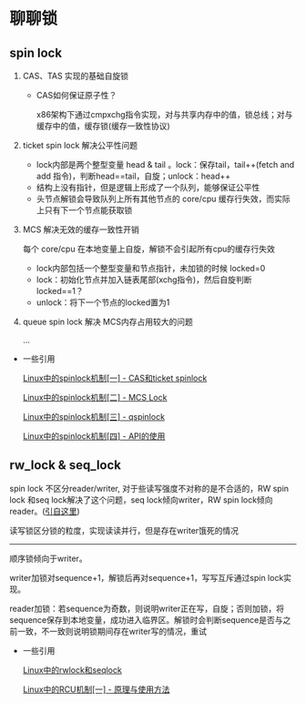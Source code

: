 # 聊聊锁

## spin lock

1. CAS、TAS 实现的基础自旋锁

   * CAS如何保证原子性？

     x86架构下通过cmpxchg指令实现，对与共享内存中的值，锁总线；对与缓存中的值，缓存锁(缓存一致性协议)

2. ticket spin lock 解决公平性问题

   * lock内部是两个整型变量 head & tail 。lock：保存tail，tail++(fetch and add 指令)，判断head==tail，自旋；unlock：head++
   * 结构上没有指针，但是逻辑上形成了一个队列，能够保证公平性
   * 头节点解锁会导致队列上所有其他节点的 core/cpu 缓存行失效，而实际上只有下一个节点能获取锁

3. MCS 解决无效的缓存一致性开销

   每个 core/cpu 在本地变量上自旋，解锁不会引起所有cpu的缓存行失效

   * lock内部包括一个整型变量和节点指针，未加锁的时候 locked=0
   * lock：初始化节点并加入链表尾部(xchg指令)，然后自旋判断locked==1？
   * unlock：将下一个节点的locked置为1

4. queue spin lock 解决 MCS内存占用较大的问题

   ...

* 一些引用

  [Linux中的spinlock机制[一] - CAS和ticket spinlock](https://zhuanlan.zhihu.com/p/80727111)

  [Linux中的spinlock机制[二] - MCS Lock](https://zhuanlan.zhihu.com/p/89058726)

  [Linux中的spinlock机制[三] - qspinlock](https://zhuanlan.zhihu.com/p/100546935)

  [Linux中的spinlock机制[四] - API的使用](https://zhuanlan.zhihu.com/p/90634198)

## rw_lock & seq_lock

spin lock 不区分reader/writer, 对于些读写强度不对称的是不合适的，RW spin lock 和seq lock解决了这个问题，seq lock倾向writer，RW spin lock倾向reader。([引自这里](https://zhuanlan.zhihu.com/p/448706705))

读写锁区分锁的粒度，实现读读并行，但是存在writer饿死的情况

***

顺序锁倾向于writer。

writer加锁对sequence+1，解锁后再对sequence+1，写写互斥通过spin lock实现。

reader加锁：若sequence为奇数，则说明writer正在写，自旋；否则加锁，将sequence保存到本地变量，成功进入临界区。解锁时会判断sequence是否与之前一致，不一致则说明锁期间存在writer写的情况，重试

* 一些引用

  [Linux中的rwlock和seqlock](https://zhuanlan.zhihu.com/p/94713372)

  [Linux中的RCU机制[一] - 原理与使用方法](https://zhuanlan.zhihu.com/p/89439043)